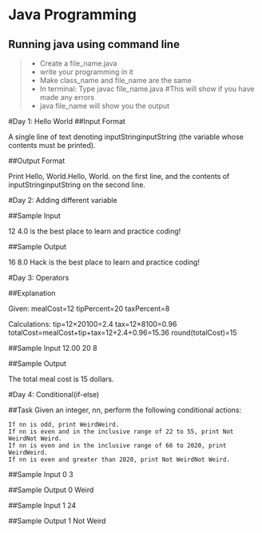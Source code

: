 # Java Programming

## Running java using command line
> + Create a file_name.java 
> + write your programming in it
> + Make class_name and file_name are the same
> + In terminal: Type javac file_name.java #This will show if you have made any errors
> + java file_name will show you the output

#Day 1: Hello World
##Input Format

A single line of text denoting inputStringinputString (the variable whose contents must be printed).

##Output Format

Print Hello, World.Hello, World. on the first line, and the contents of inputStringinputString on the second line.

#Day 2: Adding different variable

##Sample Input

12
4.0
is the best place to learn and practice coding!

##Sample Output

16
8.0
Hack is the best place to learn and practice coding!

#Day 3: Operators

##Explanation

Given:
mealCost=12
tipPercent=20
taxPercent=8

Calculations:
tip=12×20100=2.4
tax=12×8100=0.96
totalCost=mealCost+tip+tax=12+2.4+0.96=15.36
round(totalCost)=15

##Sample Input
12.00
20
8

##Sample Output

The total meal cost is 15 dollars.

#Day 4: Conditional(if-else)

##Task
Given an integer, nn, perform the following conditional actions:

    If nn is odd, print WeirdWeird.
    If nn is even and in the inclusive range of 22 to 55, print Not WeirdNot Weird.
    If nn is even and in the inclusive range of 66 to 2020, print WeirdWeird.
    If nn is even and greater than 2020, print Not WeirdNot Weird.

##Sample Input 0
3

##Sample Output 0
Weird

##Sample Input 1
24

##Sample Output 1
Not Weird
